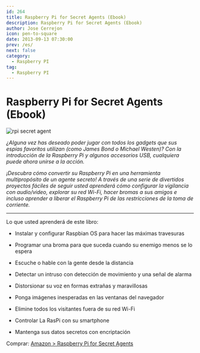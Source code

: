 ```yaml
---
id: 264
title: Raspberry Pi for Secret Agents (Ebook)
description: Raspberry Pi for Secret Agents (Ebook)
author: Jose Cerrejon
icon: pen-to-square
date: 2013-09-13 07:30:00
prev: /es/
next: false
category:
  - Raspberry PI
tag:
  - Raspberry PI
---
```


# Raspberry Pi for Secret Agents (Ebook)

![rpi secret agent](/images/2013/09/rpi_secret%20agents.jpg)

*¿Alguna vez has deseado poder jugar con todos los gadgets que sus espías favoritos utilizan (como James Bond o Michael Westen)? Con la introducción de la Raspberry Pi y algunos accesorios USB, cualquiera puede ahora unirse a la acción.*

*¡Descubra cómo convertir su Raspberry Pi en una herramienta multipropósito de un agente secreto! A través de una serie de divertidos proyectos fáciles de seguir usted aprenderá cómo configurar la vigilancia con audio/video, explorar su red Wi-Fi, hacer bromas a sus amigos e incluso aprender a liberar el Raspberry Pi de las restricciones de la toma de corriente.*

- - -
Lo que usted aprenderá de este libro:

* Instalar y configurar Raspbian OS para hacer las máximas travesuras

* Programar una broma para que suceda cuando su enemigo menos se lo espera

* Escuche o hable con la gente desde la distancia

* Detectar un intruso con detección de movimiento y una señal de alarma

* Distorsionar su voz en formas extrañas y maravillosas

* Ponga imágenes inesperadas en las ventanas del navegador

* Elimine todos los visitantes fuera de su red Wi-Fi

* Controlar La RasPi con su smartphone

* Mantenga sus datos secretos con encriptación

Comprar: [Amazon > Raspberry Pi for Secret Agents](http://www.amazon.com/Raspberry-Secret-Agents-Stefan-Sjogelid/dp/1849695784)